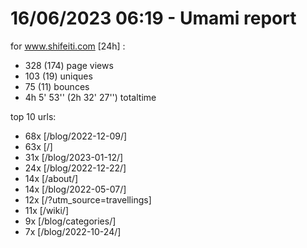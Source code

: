 # 16/06/2023 06:19 - Umami report
for www.shifeiti.com [24h] :

 - 328 (174) page views
 - 103 (19) uniques
 - 75 (11) bounces
 - 4h 5' 53'' (2h 32' 27'') totaltime


top 10 urls:
 - 68x [/blog/2022-12-09/]
 - 63x [/]
 - 31x [/blog/2023-01-12/]
 - 24x [/blog/2022-12-22/]
 - 14x [/about/]
 - 14x [/blog/2022-05-07/]
 - 12x [/?utm_source=travellings]
 - 11x [/wiki/]
 - 9x [/blog/categories/]
 - 7x [/blog/2022-10-24/]


